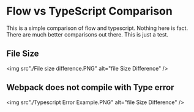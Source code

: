 # Flow vs TypeScript Comparison

This is a simple comparison of flow and typescript. Nothing here is fact. There are much better comparisons out there. This is just a test.

## File Size

<img src"./File size difference.PNG" alt="file Size Difference" />


## Webpack does not compile with Type error

<img src"./Typescript Error Example.PNG" alt="file Size Difference" />
